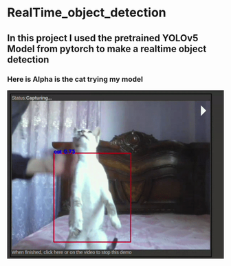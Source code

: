 # RealTime_object_detection

## In this project I used the pretrained YOLOv5 Model from pytorch to make a realtime object detection 


### Here is Alpha is the cat trying my model

![](/assets/alpha.gif)
